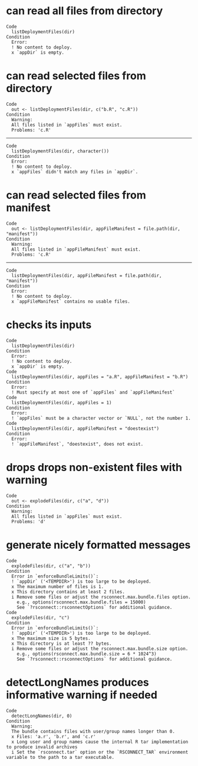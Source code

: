 # can read all files from directory

    Code
      listDeploymentFiles(dir)
    Condition
      Error:
      ! No content to deploy.
      x `appDir` is empty.

# can read selected files from directory

    Code
      out <- listDeploymentFiles(dir, c("b.R", "c.R"))
    Condition
      Warning:
      All files listed in `appFiles` must exist.
      Problems: 'c.R'

---

    Code
      listDeploymentFiles(dir, character())
    Condition
      Error:
      ! No content to deploy.
      x `appFiles` didn't match any files in `appDir`.

# can read selected files from manifest

    Code
      out <- listDeploymentFiles(dir, appFileManifest = file.path(dir, "manifest"))
    Condition
      Warning:
      All files listed in `appFileManifest` must exist.
      Problems: 'c.R'

---

    Code
      listDeploymentFiles(dir, appFileManifest = file.path(dir, "manifest"))
    Condition
      Error:
      ! No content to deploy.
      x `appFileManifest` contains no usable files.

# checks its inputs

    Code
      listDeploymentFiles(dir)
    Condition
      Error:
      ! No content to deploy.
      x `appDir` is empty.
    Code
      listDeploymentFiles(dir, appFiles = "a.R", appFileManifest = "b.R")
    Condition
      Error:
      ! Must specify at most one of `appFiles` and `appFileManifest`
    Code
      listDeploymentFiles(dir, appFiles = 1)
    Condition
      Error:
      ! `appFiles` must be a character vector or `NULL`, not the number 1.
    Code
      listDeploymentFiles(dir, appFileManifest = "doestexist")
    Condition
      Error:
      ! `appFileManifest`, "doestexist", does not exist.

# drops drops non-existent files with warning

    Code
      out <- explodeFiles(dir, c("a", "d"))
    Condition
      Warning:
      All files listed in `appFiles` must exist.
      Problems: 'd'

# generate nicely formatted messages

    Code
      explodeFiles(dir, c("a", "b"))
    Condition
      Error in `enforceBundleLimits()`:
      ! `appDir` ('<TEMPDIR>') is too large to be deployed.
      x The maximum number of files is 1.
      x This directory contains at least 2 files.
      i Remove some files or adjust the rsconnect.max.bundle.files option.
        e.g., options(rsconnect.max.bundle.files = 15000)
        See `?rsconnect::rsconnectOptions` for additional guidance.
    Code
      explodeFiles(dir, "c")
    Condition
      Error in `enforceBundleLimits()`:
      ! `appDir` ('<TEMPDIR>') is too large to be deployed.
      x The maximum size is 5 bytes.
      x This directory is at least ?? bytes.
      i Remove some files or adjust the rsconnect.max.bundle.size option.
        e.g., options(rsconnect.max.bundle.size = 6 * 1024^3)
        See `?rsconnect::rsconnectOptions` for additional guidance.

# detectLongNames produces informative warning if needed

    Code
      detectLongNames(dir, 0)
    Condition
      Warning:
      The bundle contains files with user/group names longer than 0.
      x Files: 'a.r', 'b.r', and 'c.r'
      x Long user and group names cause the internal R tar implementation to produce invalid archives
      i Set the `rsconnect.tar` option or the `RSCONNECT_TAR` environment variable to the path to a tar executable.

